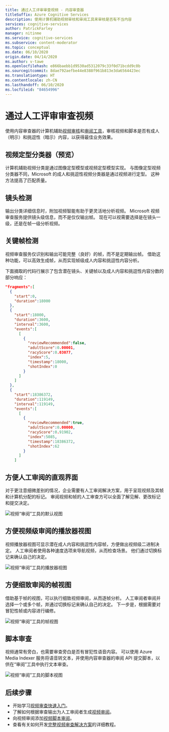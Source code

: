```yaml
---
title: 通过人工评审审查视频 - 内容审查器
titleSuffix: Azure Cognitive Services
description: 使用计算机辅助视频审核和审阅工具来审核是否有不当内容
services: cognitive-services
author: PatrickFarley
manager: nitinme
ms.service: cognitive-services
ms.subservice: content-moderator
ms.topic: conceptual
ms.date: 06/10/2020
origin.date: 04/14/2020
ms.author: v-tawe
ms.openlocfilehash: e866baebb1d9530ad5312079c33f0d71bcdd9c0b
ms.sourcegitcommit: 8dae792aefbe44e8388f961b813e3da6564423ec
ms.translationtype: HT
ms.contentlocale: zh-CN
ms.lasthandoff: 06/10/2020
ms.locfileid: "84654996"
---
```

# <a name="video-moderation-with-human-review"></a>通过人工评审审查视频

使用内容审查器的计算机辅助[视频审核](video-moderation-api.md)和[审阅工具](Review-Tool-User-Guide/human-in-the-loop.md)，审核视频和脚本是否有成人（明示）和挑逗性（暗示）内容，以获得最佳业务效果。

## <a name="video-trained-classifier-preview"></a>视频定型分类器（预览）

计算机辅助视频分类是通过图像定型模型或视频定型模型实现。 与图像定型视频分类器不同，Microsoft 的成人和挑逗性视频分类器是通过视频进行定型。 这种方法提高了匹配质量。

## <a name="shot-detection"></a>镜头检测

输出分类详细信息时，附加视频智能有助于更灵活地分析视频。 Microsoft 视频审查服务提供镜头级信息，而不是仅仅输出帧。 现在可以视需要选择是在镜头一级，还是在帧一级分析视频。

## <a name="key-frame-detection"></a>关键帧检测

视频审查服务仅识别和输出可能完整（良好）的帧，而不是定期输出帧。 借助这种功能，可以高效生成帧，从而实现帧级成人内容和挑逗性内容分析。

下面摘取的代码行展示了包含潜在镜头、关键帧以及成人内容和挑逗性内容分数的部分响应：

```json
"fragments":[  
  {  
    "start":0,
    "duration":18000
  },
  {  
    "start":18000,
    "duration":3600,
    "interval":3600,
    "events":[  
      [  
        {  
          "reviewRecommended":false,
          "adultScore":0.00001,
          "racyScore":0.03077,
          "index":5,
          "timestamp":18000,
          "shotIndex":0
        }
      ]
    ]
  },
  {  
    "start":18386372,
    "duration":119149,
    "interval":119149,
    "events":[  
      [  
        {  
          "reviewRecommended":true,
          "adultScore":0.00000,
          "racyScore":0.91902,
          "index":5085,
          "timestamp":18386372,
          "shotIndex":62
        }
      ]
    ]
```

## <a name="visualization-for-human-reviews"></a>方便人工审阅的直观界面

对于更注意细微差别的情况，企业需要有人工审阅解决方案，用于呈现视频及其帧和计算机分配的标记。 审阅视频和帧的人工审查方可以全面了解见解、更改标记和提交决定。

![视频“审阅”工具的默认视图](images/video-review-default-view.png)

## <a name="player-view-for-video-level-review"></a>方便视频级审阅的播放器视图

视频播放器视图可显示潜在成人内容和挑逗性内容帧，方便做出视频级二进制决定。 人工审阅者使用各种速度选项来导航视频，从而检查场景。 他们通过切换标记来确认自己的决定。

![视频“审阅”工具的播放器视图](images/video-review-player-view.PNG)

## <a name="frames-view-for-detailed-reviews"></a>方便细致审阅的帧视图

借助基于帧的视图，可以执行细致视频审阅，从而逐帧分析。 人工审阅者审阅并选择一个或多个帧，并通过切换标记来确认自己的决定。 下一步是，根据需要对冒犯性帧或内容进行编修。

![视频“审阅”工具的帧视图](images/video-review-frames-view-apply-tags.PNG)

## <a name="transcript-moderation"></a>脚本审查

视频通常有旁白，也需要审查旁白是否有冒犯性语音内容。 可以使用 Azure Media Indexer 服务将语音转文本，并使用内容审查器的审阅 API 提交脚本，以供在“审阅”工具中执行文本审查。

![视频“审阅”工具的脚本视图](images/video-review-transcript-view.png)

## <a name="next-steps"></a>后续步骤

- 开始学习[视频审查快速入门](video-moderation-api.md)。
- 了解如何根据审查输出为人工审阅者生成[视频审阅](video-reviews-quickstart-dotnet.md)。
- 向视频审阅添加[视频脚本审阅](video-transcript-reviews-quickstart-dotnet.md)。
- 查看有关如何开发[完整视频审查解决方案](video-transcript-moderation-review-tutorial-dotnet.md)的详细教程。